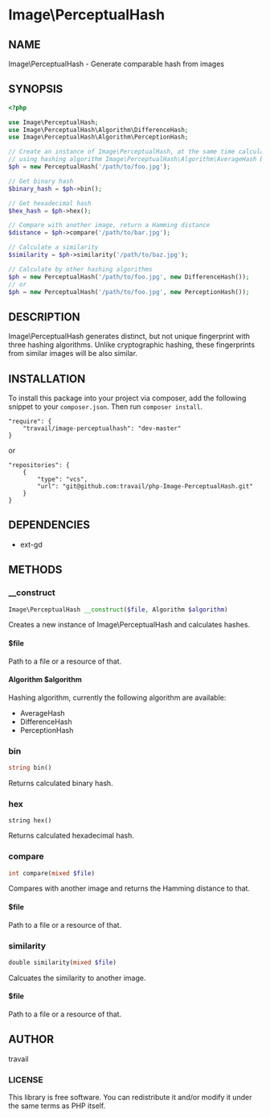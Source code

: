 Image\PerceptualHash
========

## NAME

Image\PerceptualHash - Generate comparable hash from images

## SYNOPSIS

```php
<?php

use Image\PerceptualHash;
use Image\PerceptualHash\Algorithm\DifferenceHash;
use Image\PerceptualHash\Algorithm\PerceptionHash;

// Create an instance of Image\PerceptualHash, at the same time calculate hashes
// using hashing algorithm Image\PerceptualHash\Algorithm\AverageHash by default
$ph = new PerceptualHash('/path/to/foo.jpg');

// Get binary hash
$binary_hash = $ph->bin();

// Get hexadecimal hash
$hex_hash = $ph->hex();

// Compare with another image, return a Hamming distance
$distance = $ph->compare('/path/to/bar.jpg');

// Calculate a similarity
$similarity = $ph->similarity('/path/to/baz.jpg');

// Calculate by other hashing algorithms
$ph = new PerceptualHash('/path/to/foo.jpg', new DifferenceHash());
// or
$ph = new PerceptualHash('/path/to/foo.jpg', new PerceptionHash());
```

## DESCRIPTION

Image\PerceptualHash generates distinct, but not unique fingerprint with three hashing algorithms. Unlike cryptographic hashing, these fingerprints from similar images will be also similar.

## INSTALLATION

To install this package into your project via composer, add the following snippet to your `composer.json`. Then run `composer install`.

```
"require": {
    "travail/image-perceptualhash": "dev-master"
}
```

or

```
"repositories": {
    {
        "type": "vcs",
        "url": "git@github.com:travail/php-Image-PerceptualHash.git"
    }
}
```

## DEPENDENCIES

* ext-gd

## METHODS

### __construct

```php
Image\PerceptualHash __construct($file, Algorithm $algorithm)
```

Creates a new instance of Image\PerceptualHash and calculates hashes.

#### $file

Path to a file or a resource of that.

#### Algorithm $algorithm

Hashing algorithm, currently the following algorithm are available:

* AverageHash
* DifferenceHash
* PerceptionHash

### bin

```php
string bin()
```

Returns calculated binary hash.

### hex

```
string hex()
```

Returns calculated hexadecimal hash.

### compare

```php
int compare(mixed $file)
```

Compares with another image and returns the Hamming distance to that.

#### $file

Path to a file or a resource of that.

### similarity

```php
double similarity(mixed $file)
```

Calcuates the similarity to another image.

#### $file

Path to a file or a resource of that.

## AUTHOR

travail

### LICENSE

This library is free software. You can redistribute it and/or modify it under the same terms as PHP itself.
